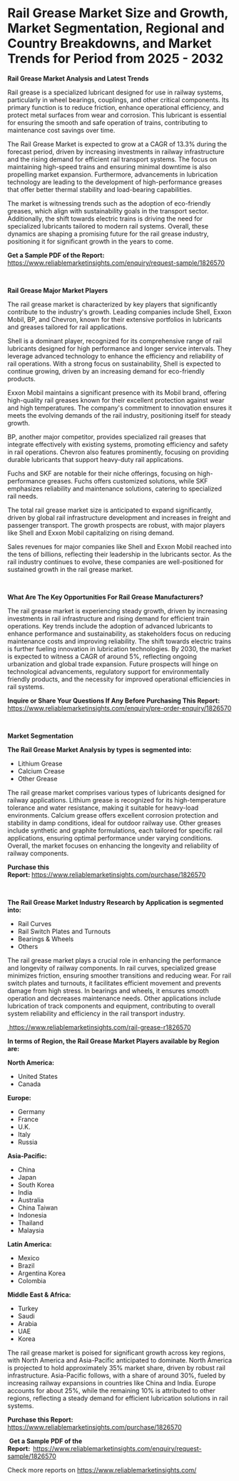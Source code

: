 <p><h1>Rail Grease Market Size and Growth, Market Segmentation, Regional and Country Breakdowns, and Market Trends for Period from 2025 -  2032</h1></p><p><strong>Rail Grease Market Analysis and Latest Trends</strong></p>
<p><p>Rail grease is a specialized lubricant designed for use in railway systems, particularly in wheel bearings, couplings, and other critical components. Its primary function is to reduce friction, enhance operational efficiency, and protect metal surfaces from wear and corrosion. This lubricant is essential for ensuring the smooth and safe operation of trains, contributing to maintenance cost savings over time.</p><p>The Rail Grease Market is expected to grow at a CAGR of 13.3% during the forecast period, driven by increasing investments in railway infrastructure and the rising demand for efficient rail transport systems. The focus on maintaining high-speed trains and ensuring minimal downtime is also propelling market expansion. Furthermore, advancements in lubrication technology are leading to the development of high-performance greases that offer better thermal stability and load-bearing capabilities.</p><p>The market is witnessing trends such as the adoption of eco-friendly greases, which align with sustainability goals in the transport sector. Additionally, the shift towards electric trains is driving the need for specialized lubricants tailored to modern rail systems. Overall, these dynamics are shaping a promising future for the rail grease industry, positioning it for significant growth in the years to come.</p></p>
<p><strong>Get a Sample PDF of the Report:&nbsp;</strong> <a href="https://www.reliablemarketinsights.com/enquiry/request-sample/1826570?utm_campaign=2013&utm_medium=2&utm_source=Github&utm_content=ia&utm_term=09042025&utm_id=rail-grease">https://www.reliablemarketinsights.com/enquiry/request-sample/1826570</a></p>
<p>&nbsp;</p>
<p><strong>Rail Grease Major Market Players</strong></p>
<p><p>The rail grease market is characterized by key players that significantly contribute to the industry's growth. Leading companies include Shell, Exxon Mobil, BP, and Chevron, known for their extensive portfolios in lubricants and greases tailored for rail applications. </p><p>Shell is a dominant player, recognized for its comprehensive range of rail lubricants designed for high performance and longer service intervals. They leverage advanced technology to enhance the efficiency and reliability of rail operations. With a strong focus on sustainability, Shell is expected to continue growing, driven by an increasing demand for eco-friendly products.</p><p>Exxon Mobil maintains a significant presence with its Mobil brand, offering high-quality rail greases known for their excellent protection against wear and high temperatures. The company's commitment to innovation ensures it meets the evolving demands of the rail industry, positioning itself for steady growth.</p><p>BP, another major competitor, provides specialized rail greases that integrate effectively with existing systems, promoting efficiency and safety in rail operations. Chevron also features prominently, focusing on providing durable lubricants that support heavy-duty rail applications.</p><p>Fuchs and SKF are notable for their niche offerings, focusing on high-performance greases. Fuchs offers customized solutions, while SKF emphasizes reliability and maintenance solutions, catering to specialized rail needs.</p><p>The total rail grease market size is anticipated to expand significantly, driven by global rail infrastructure development and increases in freight and passenger transport. The growth prospects are robust, with major players like Shell and Exxon Mobil capitalizing on rising demand.</p><p>Sales revenues for major companies like Shell and Exxon Mobil reached into the tens of billions, reflecting their leadership in the lubricants sector. As the rail industry continues to evolve, these companies are well-positioned for sustained growth in the rail grease market.</p></p>
<p>&nbsp;</p>
<p><strong>What Are The Key Opportunities For Rail Grease Manufacturers?</strong></p>
<p><p>The rail grease market is experiencing steady growth, driven by increasing investments in rail infrastructure and rising demand for efficient train operations. Key trends include the adoption of advanced lubricants to enhance performance and sustainability, as stakeholders focus on reducing maintenance costs and improving reliability. The shift towards electric trains is further fueling innovation in lubrication technologies. By 2030, the market is expected to witness a CAGR of around 5%, reflecting ongoing urbanization and global trade expansion. Future prospects will hinge on technological advancements, regulatory support for environmentally friendly products, and the necessity for improved operational efficiencies in rail systems.</p></p>
<p><strong>Inquire or Share Your Questions If Any Before Purchasing This Report:</strong> <a href="https://www.reliablemarketinsights.com/enquiry/pre-order-enquiry/1826570?utm_campaign=2013&utm_medium=2&utm_source=Github&utm_content=ia&utm_term=09042025&utm_id=rail-grease">https://www.reliablemarketinsights.com/enquiry/pre-order-enquiry/1826570</a></p>
<p>&nbsp;</p>
<p><strong>Market Segmentation</strong></p>
<p><strong>The Rail Grease Market Analysis by types is segmented into:</strong></p>
<p><ul><li>Lithium Grease</li><li>Calcium Crease</li><li>Other Grease</li></ul></p>
<p><p>The rail grease market comprises various types of lubricants designed for railway applications. Lithium grease is recognized for its high-temperature tolerance and water resistance, making it suitable for heavy-load environments. Calcium grease offers excellent corrosion protection and stability in damp conditions, ideal for outdoor railway use. Other greases include synthetic and graphite formulations, each tailored for specific rail applications, ensuring optimal performance under varying conditions. Overall, the market focuses on enhancing the longevity and reliability of railway components.</p></p>
<p><strong>Purchase this Report:&nbsp;</strong><a href="https://www.reliablemarketinsights.com/purchase/1826570?utm_campaign=2013&utm_medium=2&utm_source=Github&utm_content=ia&utm_term=09042025&utm_id=rail-grease">https://www.reliablemarketinsights.com/purchase/1826570</a></p>
<p>&nbsp;</p>
<p><strong>The Rail Grease Market Industry Research by Application is segmented into:</strong></p>
<p><ul><li>Rail Curves</li><li>Rail Switch Plates and Turnouts</li><li>Bearings & Wheels</li><li>Others</li></ul></p>
<p><p>The rail grease market plays a crucial role in enhancing the performance and longevity of railway components. In rail curves, specialized grease minimizes friction, ensuring smoother transitions and reducing wear. For rail switch plates and turnouts, it facilitates efficient movement and prevents damage from high stress. In bearings and wheels, it ensures smooth operation and decreases maintenance needs. Other applications include lubrication of track components and equipment, contributing to overall system reliability and efficiency in the rail transport industry.</p></p>
<p><a href="https://www.reliablemarketinsights.com/rail-grease-r1826570?utm_campaign=2013&utm_medium=2&utm_source=Github&utm_content=ia&utm_term=09042025&utm_id=rail-grease">&nbsp;https://www.reliablemarketinsights.com/rail-grease-r1826570</a></p>
<p><strong>In terms of Region, the Rail Grease Market Players available by Region are:</strong></p>
<p>
    <p> <strong> North America: </strong>
        <ul>
            <li>United States</li>
            <li>Canada</li>
        </ul>
        </p> 
    <p> <strong> Europe: </strong>
        <ul>
            <li>Germany</li>
            <li>France</li>
            <li>U.K.</li>
            <li>Italy</li>
            <li>Russia</li>
        </ul>
        </p> 
    <p> <strong> Asia-Pacific: </strong>
        <ul>
            <li>China</li>
            <li>Japan</li>
            <li>South Korea</li>
            <li>India</li>
            <li>Australia</li>
            <li>China Taiwan</li>
            <li>Indonesia</li>
            <li>Thailand</li>
            <li>Malaysia</li>
        </ul>
        </p> 
    <p> <strong> Latin America: </strong>
        <ul>
            <li>Mexico</li>
            <li>Brazil</li>
            <li>Argentina Korea</li>
            <li>Colombia</li>
        </ul>
        </p> 
    <p> <strong> Middle East & Africa: </strong>
        <ul>
            <li>Turkey</li>
            <li>Saudi</li>
            <li>Arabia</li>
            <li>UAE</li>
            <li>Korea</li>
        </ul>
    </p>
    </p>
<p><p>The rail grease market is poised for significant growth across key regions, with North America and Asia-Pacific anticipated to dominate. North America is projected to hold approximately 35% market share, driven by robust rail infrastructure. Asia-Pacific follows, with a share of around 30%, fueled by increasing railway expansions in countries like China and India. Europe accounts for about 25%, while the remaining 10% is attributed to other regions, reflecting a steady demand for efficient lubrication solutions in rail systems.</p></p>
<p><strong>Purchase this Report: </strong><a href="https://www.reliablemarketinsights.com/purchase/1826570?utm_campaign=2013&utm_medium=2&utm_source=Github&utm_content=ia&utm_term=09042025&utm_id=rail-grease">https://www.reliablemarketinsights.com/purchase/1826570</a></p>
<p>&nbsp;<strong>Get a Sample PDF of the Report:&nbsp;&nbsp;</strong><a href="https://www.reliablemarketinsights.com/enquiry/request-sample/1826570?utm_campaign=2013&utm_medium=2&utm_source=Github&utm_content=ia&utm_term=09042025&utm_id=rail-grease">https://www.reliablemarketinsights.com/enquiry/request-sample/1826570</a></p>
<p><strong></strong></p>
<p>Check more reports on <a href="https://www.reliablemarketinsights.com/?utm_campaign=2013&utm_medium=2&utm_source=Github&utm_content=ia&utm_term=09042025&utm_id=rail-grease">https://www.reliablemarketinsights.com/</a></p>
